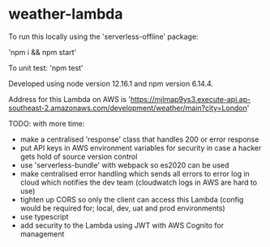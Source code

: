 # weather-lambda

To run this locally using the 'serverless-offline' package: 

'npm i && npm start'

To unit test: 'npm test'

Developed using node version 12.16.1 and npm version 6.14.4.

Address for this Lambda on AWS is 'https://mjlmap9ys3.execute-api.ap-southeast-2.amazonaws.com/development/weather/main?city=London'

TODO: with more time:

- make a centralised 'response' class that handles 200 or error response
- put API keys in AWS environment variables for security in case a hacker gets hold of source version control
- use 'serverless-bundle' with webpack so es2020 can be used
- make centralised error handling which sends all errors to error log in cloud which notifies the dev team (cloudwatch logs in AWS are hard to use)
- tighten up CORS so only the client can access this Lambda (config would be required for; local, dev, uat and prod environments)
- use typescript
- add security to the Lambda using JWT with AWS Cognito for management

